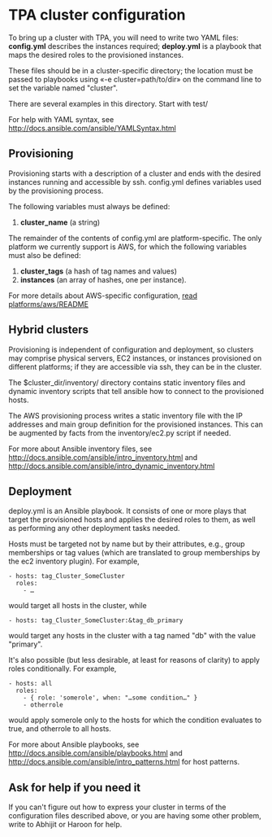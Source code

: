 TPA cluster configuration
=========================

To bring up a cluster with TPA, you will need to write two YAML
files: **config.yml** describes the instances required; **deploy.yml**
is a playbook that maps the desired roles to the provisioned instances.

These files should be in a cluster-specific directory; the location must
be passed to playbooks using «-e cluster=path/to/dir» on the command
line to set the variable named "cluster".

There are several examples in this directory. Start with test/

For help with YAML syntax, see
http://docs.ansible.com/ansible/YAMLSyntax.html

Provisioning
------------

Provisioning starts with a description of a cluster and ends with the
desired instances running and accessible by ssh. config.yml defines
variables used by the provisioning process.

The following variables must always be defined:

1. **cluster_name** (a string)

The remainder of the contents of config.yml are platform-specific. The
only platform we currently support is AWS, for which the following
variables must also be defined:

1. **cluster_tags** (a hash of tag names and values)
2. **instances** (an array of hashes, one per instance).

For more details about AWS-specific configuration,
[read platforms/aws/README](platforms/aws/README.md)

Hybrid clusters
---------------

Provisioning is independent of configuration and deployment, so clusters
may comprise physical servers, EC2 instances, or instances provisioned
on different platforms; if they are accessible via ssh, they can be in
the cluster.

The $cluster_dir/inventory/ directory contains static inventory files
and dynamic inventory scripts that tell ansible how to connect to the
provisioned hosts.

The AWS provisioning process writes a static inventory file with the IP
addresses and main group definition for the provisioned instances. This
can be augmented by facts from the inventory/ec2.py script if needed.

For more about Ansible inventory files, see
http://docs.ansible.com/ansible/intro_inventory.html and
http://docs.ansible.com/ansible/intro_dynamic_inventory.html

Deployment
----------

deploy.yml is an Ansible playbook. It consists of one or more plays that
target the provisioned hosts and applies the desired roles to them, as
well as performing any other deployment tasks needed.

Hosts must be targeted not by name but by their attributes, e.g., group
memberships or tag values (which are translated to group memberships by
the ec2 inventory plugin). For example,

    - hosts: tag_Cluster_SomeCluster
      roles:
        - …

would target all hosts in the cluster, while

    - hosts: tag_Cluster_SomeCluster:&tag_db_primary

would target any hosts in the cluster with a tag named "db" with the
value "primary".

It's also possible (but less desirable, at least for reasons of clarity)
to apply roles conditionally. For example,

    - hosts: all
      roles:
        - { role: 'somerole', when: "…some condition…" }
        - otherrole

would apply somerole only to the hosts for which the condition evaluates
to true, and otherrole to all hosts.

For more about Ansible playbooks, see
http://docs.ansible.com/ansible/playbooks.html
and
http://docs.ansible.com/ansible/intro_patterns.html
for host patterns.

Ask for help if you need it
---------------------------

If you can't figure out how to express your cluster in terms of the
configuration files described above, or you are having some other
problem, write to Abhijit or Haroon for help.
